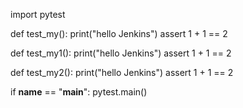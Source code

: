 import pytest

def test_my():
    print("hello Jenkins")
    assert 1 + 1 == 2

def test_my1():
    print("hello Jenkins")
    assert 1 + 1 == 2

def test_my2():
    print("hello Jenkins")
    assert 1 + 1 == 2

if __name__ == "__main__":
    pytest.main()
